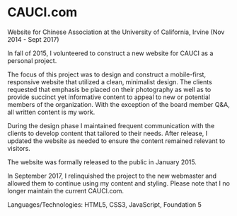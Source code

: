 # CAUCI.com
Website for Chinese Association at the University of California, Irvine (Nov 2014 - Sept 2017)

In fall of 2015, I volunteered to construct a new website for CAUCI as a personal project.

The focus of this project was to design and construct a mobile-first, responsive website that utilized a clean, minimalist design. The clients requested that emphasis be placed on their photography as well as to provide succinct yet informative content to appeal to new or potential members of the organization. With the exception of the board member Q&A, all written content is my work.

During the design phase I maintained frequent communication with the clients to develop content that tailored to their needs. After release, I updated the website as needed to ensure the content remained relevant to visitors.

The website was formally released to the public in January 2015.

In September 2017, I relinquished the project to the new webmaster and allowed them to continue using my content and styling. Please note that I no longer maintain the current CAUCI.com.

Languages/Technologies: HTML5, CSS3, JavaScript, Foundation 5
